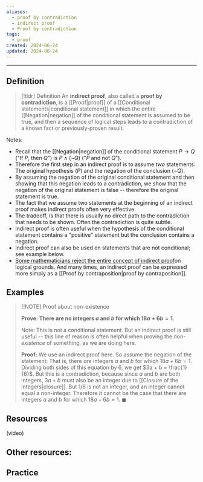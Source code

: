 ```yaml
---
aliases:
  - proof by contradiction
  - indirect proof
  - Proof by contradiction
tags:
  - proof
created: 2024-06-24
updated: 2024-06-24
---
```

---
## Definition 

> [!tldr] Definition
> An **indirect proof**, also called a **proof by contradiction**, is a [[Proof|proof]] of a [[Conditional statements|conditional statement]] in which the entire [[Negation|negation]] of the conditional statement is assumed to be true, and then a sequence of logical steps leads to a contradiction of a known fact or previously-proven result. 

Notes: 
- Recall that the [[Negation|negation]] of the conditional statement $P \rightarrow Q$ ("If $P$, then $Q$") is $P \wedge (\neg Q)$ ("$P$ and not $Q$"). 
- Therefore the first step in an indirect proof is to assume *two* statements: The original hypothesis ($P$) and the negation of the conclusion ($\neg Q$). 
- By assuming the negation of the original conditional statement and then showing that this negation leads to a contradiction, we show that the negation of the original statement is false -- therefore the original statement is true. 
- The fact that we assume two statements at the beginning of an indirect proof makes indirect proofs often very effective. 
- The tradeoff, is that there is usually no direct path to the contradiction that needs to be shown. Often the contradiction is quite subtle. 
- Indirect proof is often useful when the hypothesis of the conditional statement contains a "positive" statement but the conclusion contains a negation. 
- Indirect proof can also be used on statements that are not conditional; see example below. 
- [Some mathematicians reject the entire concept of indirect proof](https://math.stackexchange.com/questions/111878/why-is-it-considered-unlikely-that-there-could-be-a-contradiction-in-zf-zfc)on logical grounds. And many times, an indirect proof can be expressed more simply as a [[Proof by contraposition|proof by contraposition]]. 

## Examples



> [!NOTE] Proof about non-existence
> 
> **Prove: There are no integers $a$ and $b$ for which $18a + 6b = 1$.** 
> 
> Note: This is not a conditional statement. But an indirect proof is still useful -- this line of reason is often helpful when proving the *non-existence* of something, as we are doing here. 
> 
> **Proof:** We use an indirect proof here. So assume the negation of the statement: That is, there *are* integers $a$ and $b$ for which $18a + 6b = 1$. Dividing both sides of this equation by $6$, we get $3a + b = \frac{1}{6}$. But this is a contradiction, because since $a$ and $b$ are both integers, $3a + b$ must also be an integer due to [[Closure of the integers|closure]]. But $1/6$ is not an integer, and an integer cannot equal a non-integer. Therefore it cannot be the case that there are integers $a$ and $b$ for which $18a + 6b = 1$. ◼

## Resources 

(video)

Other resources: 
- 

## Practice 
